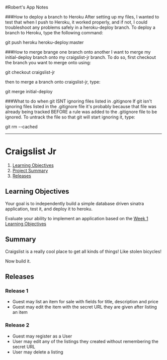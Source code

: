 #Robert's App Notes

###How to deploy a branch to Heroku
After setting up my files, I wanted to test that when I push to Heroku, it worked properly, and if not, I could troubleshoot any problems safely in a heroku-deploy branch. To deploy a branch to Heroku, type the following command:

git push heroku heroku-deploy:master

###How to merge brange one branch onto another
I want to merge my initial-deploy branch onto my craigslist-jr branch. To do so, first checkout the branch you want to merge onto using:

git checkout craigslist-jr

then to merge a branch onto craigslist-jr, type:

git merge initial-deploy

###What to do when git ISNT ignoring files listed in .gitignore
If git isn't ignoring files listed in the .gitignore file it's probably because that file was already being tracked BEFORE a rule was added to the .gitignore file to be ignored. To untrack the file so that git will start ignoring it, type:

git rm --cached <filename>


---
# Craigslist Jr
1. [Learning Objectives](#learning-objectives)
2. [Project Summary](#summary)
3. [Releases](#releases)

## Learning Objectives
Your goal is to independently build a simple database driven sinatra
application, test it, and deploy it to heroku.

Evaluate your ability to implement an application based on the
[Week 1 Learning Objectives](../../phase-2-guide/week-1/learning-objectives.md)


## Summary
Craigslist is a really cool place to get all kinds of things!
Like stolen bicycles!

Now build it.

## Releases

### Release 1
* Guest may list an item for sale with fields for title,
  description and price
* Guest may edit the item with the secret URL they are
  given after listing an item

### Release 2
* Guest may register as a User
* User may edit any of the listings they created without
  remembering the secret URL
* User may delete a listing